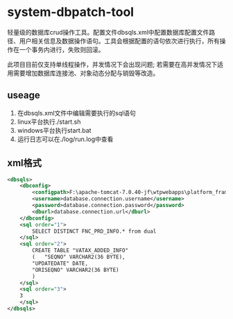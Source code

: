 # system-dbpatch-tool
轻量级的数据库crud操作工具。配置文件dbsqls.xml中配置数据库配置文件路径、用户相关信息及数据操作语句。工具会根据配置的语句依次进行执行，所有操作在一个事务内进行，失败则回滚。

此项目目前仅支持单线程操作，并发情况下会出现问题; 若需要在高并发情况下适用需要增加数据库连接池、对象动态分配与销毁等改造。

## useage
1. 在dbsqls.xml文件中编辑需要执行的sql语句
2. linux平台执行./start.sh
3. windows平台执行start.bat
4. 运行日志可以在./log/run.log中查看

## xml格式
```xml
<dbsqls>
    <dbconfig>
        <configpath>F:\apache-tomcat-7.0.40-jf\wtpwebapps\platform_framework\WEB-INF\classes\dev\platform.properties</configpath>
        <username>database.connection.username</username>
        <password>database.connection.password</password>
        <dburl>database.connection.url</dburl>
    </dbconfig>
    <sql order="1">
        SELECT DISTINCT FNC_PRD_INFO.* from dual
    </sql>
    <sql order="2">
        CREATE TABLE "VATAX_ADDED_INFO"
        (	"SEQNO" VARCHAR2(36 BYTE),
        "UPDATEDATE" DATE,
        "ORISEQNO" VARCHAR2(36 BYTE)
        )
    </sql>
    <sql order="3">
    3
    </sql>
</dbsqls>
```